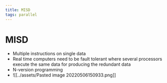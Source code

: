 ```yaml
---
title: MISD
tags: parallel 
---
```


# MISD
- Multiple instructions on single data
- Real time computers need to be fault tolerant where several processors execute the same data for producing the redundant data
- N-version programming
- ![[../assets/Pasted image 20220506150933.png]]










































